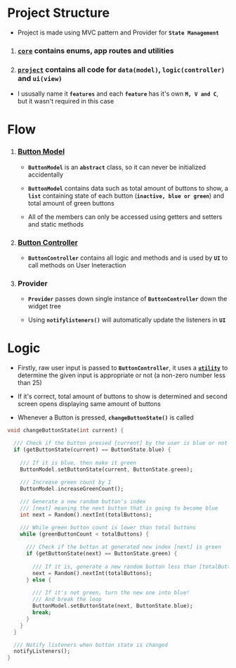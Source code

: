 # Project Structure
- Project is made using MVC pattern and Provider for **`State Management`**

1. ### [**`core`**](https://github.com/DetainedDeveloper/Something-To-Do-With-Buttons/tree/master/pitc_test/lib/core) contains enums, app routes and utilities

2. ### [**`project`**](https://github.com/DetainedDeveloper/Something-To-Do-With-Buttons/tree/master/pitc_test/lib/project) contains all code for **`data(model)`**, **`logic(controller)`** and **`ui(view)`**
  - I ususally name it **`features`** and each **`feature`** has it's own **`M, V and C`**, but it wasn't required in this case

# Flow

1. ### [Button Model](https://github.com/DetainedDeveloper/Something-To-Do-With-Buttons/blob/master/pitc_test/lib/project/model/button_model.dart)

    - **`ButtonModel`** is an **`abstract`** class, so it can never be initialized accidentally
    
    - **`ButtonModel`** contains data such as total amount of buttons to show, a **`list`** containing state of each button (**`inactive, blue or green`**) and total amount of green buttons
    
    - All of the members can only be accessed using getters and setters and static methods

2. ### [Button Controller](https://github.com/DetainedDeveloper/Something-To-Do-With-Buttons/blob/master/pitc_test/lib/project/controller/button_controller.dart)

    - **`ButtonController`** contains all logic and methods and is used by **`UI`** to call methods on User Ineteraction

3. ### Provider

    - **`Provider`** passes down single instance of **`ButtonController`** down the widget tree
    
    - Using **`notifylisteners()`** will automatically update the listeners in **`UI`**

# Logic

- Firstly, raw user input is passed to **`ButtonController`**, it uses a [**`utility`**](https://github.com/DetainedDeveloper/Something-To-Do-With-Buttons/blob/master/pitc_test/lib/core/utils.dart) to determine the given input is appropriate or not (a non-zero number less than 25)

- If it's correct, total amount of buttons to show is determined and second screen opens displaying same amount of buttons

- Whenever a Button is pressed, **`changeButtonState()`** is called

```dart
void changeButtonState(int current) {

  /// Check if the button pressed [current] by the user is blue or not
  if (getButtonState(current) == ButtonState.blue) {
      
    /// If it is blue, then make it green
    ButtonModel.setButtonState(current, ButtonState.green);
      
    /// Increase green count by 1
    ButtonModel.increaseGreenCount();

    /// Generate a new random button's index
    /// [next] meaning the next button that is going to become blue
    int next = Random().nextInt(totalButtons);

    /// While green button count is lower than total buttons
    while (greenButtonCount < totalButtons) {
        
      /// Check if the button at generated new index [next] is green
      if (getButtonState(next) == ButtonState.green) {
          
        /// If it is, generate a new random button less than [totalButtons]
        next = Random().nextInt(totalButtons);
      } else {
          
        /// If it's not green, turn the new one into blue!
        /// And break the loop
        ButtonModel.setButtonState(next, ButtonState.blue);
        break;
      }
    }
  }

  /// Notify listeners when button state is changed
  notifyListeners();
}
```
